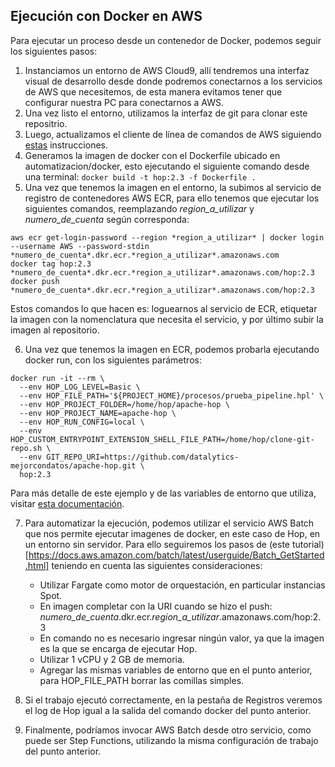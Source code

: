 ## Ejecución con Docker en AWS

Para ejecutar un proceso desde un contenedor de Docker, podemos seguir los siguientes pasos:

1. Instanciamos un entorno de AWS Cloud9, allí tendremos una interfaz visual de desarrollo desde donde podremos conectarnos a los servicios de AWS que necesitemos, de esta manera evitamos tener que configurar nuestra PC para conectarnos a AWS.
2. Una vez listo el entorno, utilizamos la interfaz de git para clonar este repositrio.
3. Luego, actualizamos el cliente de línea de comandos de AWS siguiendo [estas](https://docs.aws.amazon.com/cli/latest/userguide/getting-started-install.html) instrucciones.
4. Generamos la imagen de docker con el Dockerfile ubicado en automatizacion/docker, esto ejecutando el siguiente comando desde una terminal: ```docker build -t hop:2.3 -f Dockerfile .```
5. Una vez que tenemos la imagen en el entorno, la subimos al servicio de registro de contenedores AWS ECR, para ello tenemos que ejecutar los siguientes comandos, reemplazando *region_a_utilizar* y *numero_de_cuenta* según corresponda:

```
aws ecr get-login-password --region *region_a_utilizar* | docker login --username AWS --password-stdin *numero_de_cuenta*.dkr.ecr.*region_a_utilizar*.amazonaws.com
docker tag hop:2.3 *numero_de_cuenta*.dkr.ecr.*region_a_utilizar*.amazonaws.com/hop:2.3
docker push *numero_de_cuenta*.dkr.ecr.*region_a_utilizar*.amazonaws.com/hop:2.3
```

Estos comandos lo que hacen es: loguearnos al servicio de ECR, etiquetar la imagen con la nomenclatura que necesita el servicio, y por último subir la imagen al repositorio.

6. Una vez que tenemos la imagen en ECR, podemos probarla ejecutando docker run, con los siguientes parámetros:
```
docker run -it --rm \
  --env HOP_LOG_LEVEL=Basic \
  --env HOP_FILE_PATH='${PROJECT_HOME}/procesos/prueba_pipeline.hpl' \
  --env HOP_PROJECT_FOLDER=/home/hop/apache-hop \
  --env HOP_PROJECT_NAME=apache-hop \
  --env HOP_RUN_CONFIG=local \
  --env HOP_CUSTOM_ENTRYPOINT_EXTENSION_SHELL_FILE_PATH=/home/hop/clone-git-repo.sh \
  --env GIT_REPO_URI=https://github.com/datalytics-mejorcondatos/apache-hop.git \
  hop:2.3
```

Para más detalle de este ejemplo y de las variables de entorno que utiliza, visitar [esta documentación](https://hop.apache.org/tech-manual/latest/docker-container.html). 

7. Para automatizar la ejecución, podemos utilizar el servicio AWS Batch que nos permite ejecutar imagenes de docker, en este caso de Hop, en un entorno sin servidor. Para ello seguiremos los pasos de (este tutorial)[https://docs.aws.amazon.com/batch/latest/userguide/Batch_GetStarted.html] teniendo en cuenta las siguientes consideraciones:
    - Utilizar Fargate como motor de orquestación, en particular instancias Spot.
    - En imagen completar con la URI cuando se hizo el push: *numero_de_cuenta*.dkr.ecr.*region_a_utilizar*.amazonaws.com/hop:2.3
    - En comando no es necesario ingresar ningún valor, ya que la imagen es la que se encarga de ejecutar Hop.
    - Utilizar 1 vCPU y 2 GB de memoria.
    - Agregar las mismas variables de entorno que en el punto anterior, para HOP_FILE_PATH borrar las comillas simples.
    
8. Si el trabajo ejecutó correctamente, en la pestaña de Registros veremos el log de Hop igual a la salida del comando docker del punto anterior.

9. Finalmente, podríamos invocar AWS Batch desde otro servicio, como puede ser Step Functions, utilizando la misma configuración de trabajo del punto anterior.